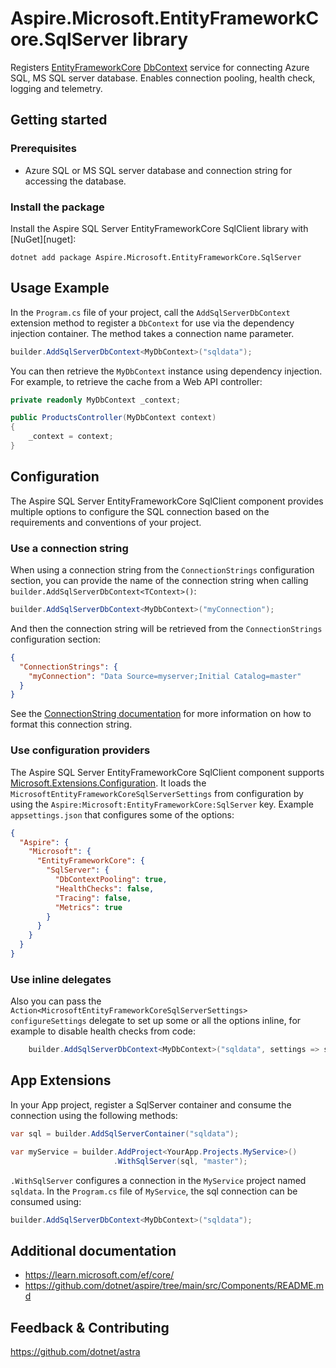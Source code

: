 # Aspire.Microsoft.EntityFrameworkCore.SqlServer library

Registers [EntityFrameworkCore](https://learn.microsoft.com/en-us/ef/core/) [DbContext](https://learn.microsoft.com/dotnet/api/microsoft.entityframeworkcore.dbcontext) service for connecting Azure SQL, MS SQL server database. Enables connection pooling, health check, logging and telemetry.

## Getting started

### Prerequisites

- Azure SQL or MS SQL server database and connection string for accessing the database.

### Install the package

Install the Aspire SQL Server EntityFrameworkCore SqlClient library with [NuGet][nuget]:

```dotnetcli
dotnet add package Aspire.Microsoft.EntityFrameworkCore.SqlServer
```

## Usage Example

In the `Program.cs` file of your project, call the `AddSqlServerDbContext` extension method to register a `DbContext` for use via the dependency injection container. The method takes a connection name parameter.

```cs
builder.AddSqlServerDbContext<MyDbContext>("sqldata");
```

You can then retrieve the `MyDbContext` instance using dependency injection. For example, to retrieve the cache from a Web API controller:

```cs
private readonly MyDbContext _context;

public ProductsController(MyDbContext context)
{
    _context = context;
}
```

## Configuration

The Aspire SQL Server EntityFrameworkCore SqlClient component provides multiple options to configure the SQL connection based on the requirements and conventions of your project.

### Use a connection string

When using a connection string from the `ConnectionStrings` configuration section, you can provide the name of the connection string when calling `builder.AddSqlServerDbContext<TContext>()`:

```cs
builder.AddSqlServerDbContext<MyDbContext>("myConnection");
```

And then the connection string will be retrieved from the `ConnectionStrings` configuration section:

```json
{
  "ConnectionStrings": {
    "myConnection": "Data Source=myserver;Initial Catalog=master"
  }
}
```

See the [ConnectionString documentation](https://learn.microsoft.com/dotnet/api/system.data.sqlclient.sqlconnection.connectionstring#remarks) for more information on how to format this connection string.

### Use configuration providers

The Aspire SQL Server EntityFrameworkCore SqlClient component supports [Microsoft.Extensions.Configuration](https://learn.microsoft.com/dotnet/api/microsoft.extensions.configuration). It loads the `MicrosoftEntityFrameworkCoreSqlServerSettings` from configuration by using the `Aspire:Microsoft:EntityFrameworkCore:SqlServer` key. Example `appsettings.json` that configures some of the options:

```json
{
  "Aspire": {
    "Microsoft": {
      "EntityFrameworkCore": {
        "SqlServer": {
          "DbContextPooling": true,
          "HealthChecks": false,
          "Tracing": false,
          "Metrics": true
        }
      }
    }
  }
}
```

### Use inline delegates

Also you can pass the `Action<MicrosoftEntityFrameworkCoreSqlServerSettings> configureSettings` delegate to set up some or all the options inline, for example to disable health checks from code:

```cs
    builder.AddSqlServerDbContext<MyDbContext>("sqldata", settings => settings.HealthChecks = false);
```

## App Extensions

In your App project, register a SqlServer container and consume the connection using the following methods:

```cs
var sql = builder.AddSqlServerContainer("sqldata");

var myService = builder.AddProject<YourApp.Projects.MyService>()
                       .WithSqlServer(sql, "master");
```

`.WithSqlServer` configures a connection in the `MyService` project named `sqldata`. In the `Program.cs` file of `MyService`, the sql connection can be consumed using:

```cs
builder.AddSqlServerDbContext<MyDbContext>("sqldata");
```

## Additional documentation

* https://learn.microsoft.com/ef/core/
* https://github.com/dotnet/aspire/tree/main/src/Components/README.md

## Feedback & Contributing

https://github.com/dotnet/astra

